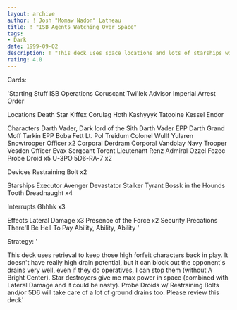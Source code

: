 ```yaml
---
layout: archive
author: ! Josh "Momaw Nadon" Latneau
title: ! "ISB Agents Watching Over Space"
tags:
- Dark
date: 1999-09-02
description: ! "This deck uses space locations and lots of starships with high power to stop the rebel fleet dead in its tracks. Imperial Arrest Order is great, allowing your imperials to have really high power. Also, when you play space, it saves you from getting that E"
rating: 4.0
---
```

Cards: 

'Starting Stuff
ISB Operations
Coruscant
Twi'lek Advisor
Imperial Arrest Order

Locations
Death Star
Kiffex
Corulag
Hoth
Kashyyyk
Tatooine
Kessel
Endor

Characters
Darth Vader, Dark lord of the Sith
Darth Vader
EPP Darth
Grand Moff Tarkin
EPP Boba Fett
Lt. Pol Treidum
Colonel Wullf Yularen
Snowtrooper Officer x2
Corporal Derdram
Corporal Vandolay
Navy Trooper Vesden
Officer Evax
Sergeant Torent
Lieutenant Renz
Admiral Ozzel
Fozec
Probe Droid x5
U-3PO
5D6-RA-7 x2

Devices
Restraining Bolt x2

Starships
Executor
Avenger
Devastator
Stalker
Tyrant
Bossk in the Hounds Tooth
Dreadnaught x4

Interrupts
Ghhhk x3

Effects
Lateral Damage x3
Presence of the Force x2
Security Precations
There'll Be Hell To Pay
Ability, Ability, Ability
'

Strategy: '

This deck uses retrieval to keep those high forfeit characters back in play. It doesn't have really high drain potential, but it can block out the opponent's drains very well, even if they do operatives, I can stop them (without A Bright Center). Star destroyers give me max power in space (combined with Lateral Damage and it could be nasty). Probe Droids w/ Restraining Bolts and/or 5D6 will take care of a lot of ground drains too. Please review this deck'